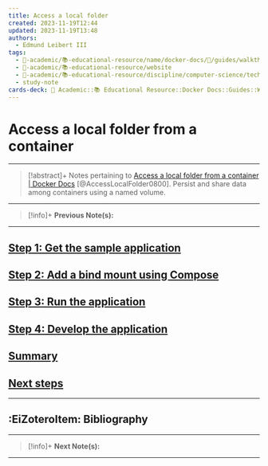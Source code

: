 ```yaml
---
title: Access a local folder
created: 2023-11-19T12:44
updated: 2023-11-19T13:48
authors:
  - Edmund Leibert III
tags:
  - 🔴-academic/📚-educational-resource/name/docker-docs/🔖/guides/walkthroughs/access-a-local-folder-from-a-container
  - 🔴-academic/📚-educational-resource/website
  - 🔴-academic/📚-educational-resource/discipline/computer-science/technology/docker
  - study-note
cards-deck: 🔴 Academic::📚 Educational Resource::Docker Docs::Guides::Walkthroughs::Access a local folder from a container
---
```


# Access a local folder from a container

---

> [!abstract]+ 
> Notes pertaining to [Access a local folder from a container | Docker Docs](https://docs.docker.com/guides/walkthroughs/access-local-folder/) [@AccessLocalFolder0800]. Persist and share data among containers using a named volume.

---

> [!info]+ 
> **Previous Note(s):**
> 

---

## [Step 1: Get the sample application](https://docs.docker.com/guides/walkthroughs/access-local-folder/#step-1-get-the-sample-application)

## [Step 2: Add a bind mount using Compose](https://docs.docker.com/guides/walkthroughs/access-local-folder/#step-2-add-a-bind-mount-using-compose)

## [Step 3: Run the application](https://docs.docker.com/guides/walkthroughs/access-local-folder/#step-3-run-the-application)

## [Step 4: Develop the application](https://docs.docker.com/guides/walkthroughs/access-local-folder/#step-4-develop-the-application)

## [Summary](https://docs.docker.com/guides/walkthroughs/access-local-folder/#summary)

## [Next steps](https://docs.docker.com/guides/walkthroughs/access-local-folder/#next-steps)

---

## :EiZoteroItem: Bibliography

---

> [!info]+
> **Next Note(s):**

---
